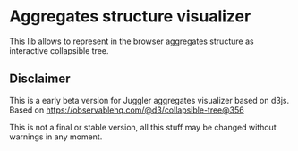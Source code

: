 # Aggregates structure visualizer

This lib allows to represent in the browser aggregates structure as interactive
collapsible tree.

## Disclaimer

This is a early beta version for Juggler aggregates visualizer based on d3js.  
Based on https://observablehq.com/@d3/collapsible-tree@356

This is not a final or stable version, all this stuff may be changed without
warnings in any moment.
